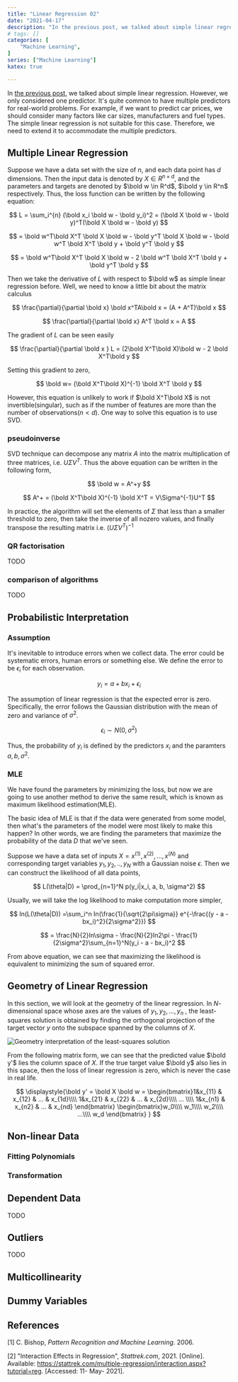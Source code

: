 ```yaml
---
title: "Linear Regression 02"
date: "2021-04-17"
description: "In the previous post, we talked about simple linear regression. However, we only considered one predictor. It's quite common to have mulitple predictors for real-world problems."
# tags: []
categories: [
    "Machine Learning",
]
series: ["Machine Learning"]
katex: true

---
```




In [the previous post](https://ixiaopan.github.io/blog/post/linear-regression-01/), we talked about simple linear regression. However, we only considered one predictor. It's quite common to have multiple predictors for real-world problems. For example, if we want to predict car prices, we should consider many factors like car sizes, manufacturers and fuel types. The simple linear regression is not suitable for this case. Therefore, we need to extend it to accommodate the multiple predictors.



<!--more-->



## Multiple Linear Regression



Suppose we have a data set with the size of $n$,  and each data point has $d$ dimensions. Then the input data is denoted by  $X \in R^{n \times d}$, and the parameters and targets are denoted by $\bold w \in R^d$, $\bold y \in R^n$ respectively. Thus, the loss function can be written by the following equation:


$$
L = \sum_i^{n} (\bold x_i \bold w - \bold y_i)^2 = (\bold X \bold w - \bold y)^T(\bold X \bold w - \bold y)
$$

$$
= \bold w^T\bold X^T \bold X \bold w  - \bold y^T \bold X \bold w - \bold w^T \bold X^T \bold y + \bold y^T \bold y
$$

$$
= \bold w^T\bold X^T \bold X \bold w  - 2 \bold w^T \bold X^T \bold y + \bold y^T \bold y
$$




Then we take the derivative of $L$ with respect to $\bold w$ as simple linear regression before. Well, we need to know a little bit about the matrix calculus


$$
\frac{\partial}{\partial \bold x} \bold x^TA\bold x = (A + A^T)\bold x
$$

$$
\frac{\partial}{\partial \bold x} A^T \bold x = A
$$




The gradient of $L$ can be seen easily


$$
\frac{\partial}{\partial \bold x } L = (2\bold X^T\bold X)\bold w - 2 \bold X^T\bold y
$$




Setting this gradient to zero,


$$
\bold w= (\bold X^T\bold X)^{-1} \bold X^T \bold y
$$


However, this equation is unlikely to work if  $\bold X^T\bold X$ is not invertible(singular), such as if the number of features are more than the number of observations($n < d$). One way to solve this equation is to use SVD.



### pseudoinverse

SVD technique can decompose any matrix $A$ into the matrix multiplication of three matrices, i.e.  $U\Sigma V^T$. Thus the above equation can be written in the following form,



$$
\bold w = A^+y
$$



$$
A^+ = (\bold X^T\bold X)^{-1} \bold X^T = V\Sigma^{-1}U^T
$$



In practice, the algorithm will set the elements of $\Sigma$ that less than a smaller threshold to zero, then take the inverse of all nozero values, and finally transpose the resulting matrix i.e. $(U\Sigma V^T)^{-1}$



### QR factorisation

TODO



### comparison of algorithms

TODO



## Probabilistic Interpretation



### Assumption



It's inevitable to introduce errors when we collect data. The error could be systematic errors, human errors or something else. We define the error to be $\epsilon_i$ for each observation. 



$$
y_i = a + bx_i + \epsilon_i
$$



The assumption of linear regression is that the expected error is zero. Specifically, the error follows the Gaussian distribution with the mean of zero and variance of $\sigma^2$.



$$
\epsilon_i \sim N(0, \sigma^2)
$$



Thus, the probability of $y_i$ is defined by the predictors $x_i$ and the paramters $a, b, \sigma^2$.



### MLE

We have found the parameters by minimizing the loss, but now we are going to use another method to derive the same result, which is known as maximum likelihood estimation(MLE).



The basic idea of MLE is that if the data were generated from some model, then what's the parameters of the model were most likely to make this happen? In other words, we are finding the parameters that maximize the probability of the data $D$ that we've seen.



Suppose we have a data set of inputs $X={x^{(1)}, x^{(2)}, ..., x^{(N)}}$ and corresponding target variables ${y_1, y_2, .., y_N}$ with a Gaussian noise $\epsilon$. Then we can construct the likelihood of all data points,


$$
L(\theta|D) = \prod_{n=1}^N p(y_i|x_i, a, b, \sigma^2)
$$


Usually, we will take the log likelihood to make computation more simpler,


$$
In(L(\theta|D)) =\sum_i^n In(\frac{1}{\sqrt{2\pi\sigma}} e^{-\frac{(y - a - bx_i)^2}{2\sigma^2}})
$$

$$
= \frac{N}{2}In\sigma - \frac{N}{2}In2\pi - \frac{1}{2\sigma^2}\sum_{n=1}^N(y_i - a - bx_i)^2
$$


From above equation, we can see that maximizing the likelihood is equivalent to minimizing the sum of squared error.



## Geometry of Linear Regression



In this section, we will look at the geometry of the linear regression. In $N$-dimensional space whose axes are the values of $y_1, y_2, ..., y_n$ , the least-squares solution is obtained by finding the orthogonal projection of the target vector $y$ onto the subspace spanned by the columns of $X$.



![Geometry interpretation of the least-squares solution](/blog/post/images/geometry-linear-regression.png "Figure 1: Geometry interpretation of the least-squares solution (PRML 2006)")





From the following matrix form, we can see that the predicted value $\bold y'$ lies the column space of $X$. If the true target value $\bold y$ also lies in this space, then the loss of linear regression is zero, which is never the case in real life.




$$
\displaystyle{\bold y' = \bold X \bold w = \begin{bmatrix}1&x_{11} & x_{12} & ... & x_{1d}\\\\ 1&x_{21} & x_{22} & ... & x_{2d}\\\\ ... \\\\ 1&x_{n1} & x_{n2} & ... & x_{nd} \end{bmatrix}
\begin{bmatrix}w_0\\\\ w_1\\\\ w_2\\\\ ...\\\\ w_d \end{bmatrix}
}
$$





## Non-linear Data



### Fitting Polynomials



### Transformation



## Dependent Data



TODO



## Outliers



TODO



## Multicollinearity





## Dummy Variables





## References



[1] C. Bishop, *Pattern Recognition and Machine Learning*. 2006.

[2] "Interaction Effects in Regression", *Stattrek.com*, 2021. [Online]. Available: https://stattrek.com/multiple-regression/interaction.aspx?tutorial=reg. [Accessed: 11- May- 2021].

